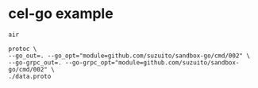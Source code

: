 # cel-go example

```bash
air
```

```golang
protoc \
--go_out=. --go_opt="module=github.com/suzuito/sandbox-go/cmd/002" \
--go-grpc_out=. --go-grpc_opt="module=github.com/suzuito/sandbox-go/cmd/002" \
./data.proto
```
